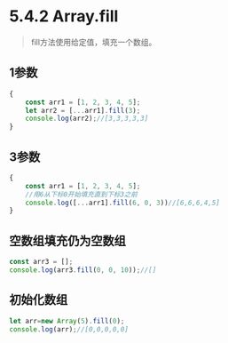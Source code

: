 # 5.4.2 Array.fill

>fill方法使用给定值，填充一个数组。
## 1参数
```js
{
    const arr1 = [1, 2, 3, 4, 5];
    let arr2 = [...arr1].fill(3);
    console.log(arr2);//[3,3,3,3,3]
}
```

## 3参数
```js
{
    const arr1 = [1, 2, 3, 4, 5];
    //用6从下标0开始填充直到下标3之前
    console.log([...arr1].fill(6, 0, 3))//[6,6,6,4,5]
}
```

## 空数组填充仍为空数组
```js
const arr3 = [];
console.log(arr3.fill(0, 0, 10));//[]
```

## 初始化数组
```js
let arr=new Array(5).fill(0);
console.log(arr);//[0,0,0,0,0]
```